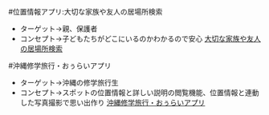 #位置情報アプリ:大切な家族や友人の居場所検索
* ターゲット→親、保護者
* コンセプト→子どもたちがどこにいるのかわかるので安心
[大切な家族や友人の居場所検索](http://applion.jp/android/app/com.isharing.isharing/)

#沖縄修学旅行・おぅらいアプリ
* ターゲット→沖縄の修学旅行生
* コンセプト→スポットの位置情報と詳しい説明の閲覧機能、位置情報と連動した写真撮影で思い出作り
[沖縄修学旅行・おぅらいアプリ](http://timecapsuleinc.org/release_apps/okinawaourai/)
